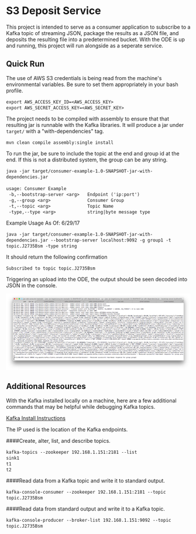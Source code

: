 # S3 Deposit Service

This project is intended to serve as a  consumer application to subscribe to a Kafka topic of streaming JSON, package the results as a JSON file, and deposits the resulting file into a predetermined bucket. With the ODE is up and running, this project will run alongside as a seperate service.

## Quick Run
The use of AWS S3 credentials is being read from the machine's environmental variables. Be sure to set them appropriately in your bash profile.

```
export AWS_ACCESS_KEY_ID=<AWS_ACCESS_KEY>
export AWS_SECRET_ACCESS_KEY=<AWS_SECRET_KEY>
```

The project needs to be compiled with assembly to ensure that that resulting jar is runnable with the Kafka libraries. It will produce a jar under `target/` with a "with-dependencies" tag.

```
mvn clean compile assembly:single install
```

To run the jar, be sure to include the topic at the end and group id at the end. If this is not a distributed system, the group can be any string.

```
java -jar target/consumer-example-1.0-SNAPSHOT-jar-with-dependencies.jar     

usage: Consumer Example
 -b,--bootstrap-server <arg>   Endpoint ('ip:port')
 -g,--group <arg>              Consumer Group
 -t,--topic <arg>              Topic Name
 -type,--type <arg>            string|byte message type
```

Example Usage As Of: 6/29/17

``` 
java -jar target/consumer-example-1.0-SNAPSHOT-jar-with-dependencies.jar --bootstrap-server localhost:9092 -g group1 -t topic.J2735Bsm -type string
```

It should return the following confirmation

```
Subscribed to topic topic.J2735Bsm
```
Triggering an upload into the ODE, the output should be seen decoded into JSON in the console.

![CLI-output](images/cli-output.png)

## Additional Resources

With the Kafka installed locally on a machine, here are a few additional commands that may be helpful while debugging Kafka topics.

[Kafka Install Instructions](https://www.cloudera.com/documentation/kafka/latest/topics/kafka_installing.html#concept_ngx_4l4_4r)

The IP used is the location of the Kafka endpoints.

####Create, alter, list, and describe topics.

```
kafka-topics --zookeeper 192.168.1.151:2181 --list
sink1
t1
t2
```

####Read data from a Kafka topic and write it to standard output. 

```
kafka-console-consumer --zookeeper 192.168.1.151:2181 --topic topic.J2735Bsm
```

####Read data from standard output and write it to a Kafka topic. 

```
kafka-console-producer --broker-list 192.168.1.151:9092 --topic topic.J2735Bsm 
```
